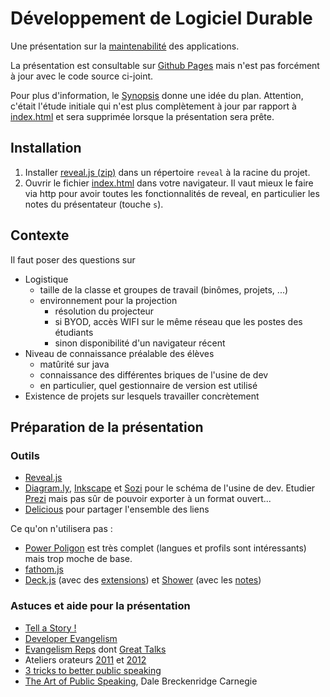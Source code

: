 # Développement de Logiciel Durable

Une présentation sur la [maintenabilité](http://en.wikipedia.org/wiki/Maintainability) des applications.

La présentation est consultable sur [Github Pages](http://lcottereau.github.com/maintainability-slides/) mais n'est pas forcément à jour avec le code source ci-joint.

Pour plus d'information, le [Synopsis](https://github.com/lcottereau/maintainability-slides/wiki/Synopsis)
donne une idée du plan. Attention, c'était l'étude initiale qui n'est plus complètement à jour par rapport à
[index.html](index.html) et sera supprimée lorsque la présentation sera prête.

## Installation

1. Installer [reveal.js (zip)](https://github.com/hakimel/reveal.js/archive/master.zip) dans un répertoire `reveal` à la racine du projet.
1. Ouvrir le fichier [index.html](index.html) dans votre navigateur. Il vaut mieux le faire via http pour avoir toutes les fonctionnalités de reveal, en particulier les notes du présentateur (touche `s`).


## Contexte

Il faut poser des questions sur
* Logistique
    * taille de la classe et groupes de travail (binômes, projets, ...)
    * environnement pour la projection
        * résolution du projecteur
        * si BYOD, accès WIFI sur le même réseau que les postes des étudiants
        * sinon disponibilité d'un navigateur récent
* Niveau de connaissance préalable des élèves
    * matûrité sur java
    * connaissance des différentes briques de l'usine de dev
    * en particulier, quel gestionnaire de version est utilisé
* Existence de projets sur lesquels travailler concrètement

## Préparation de la présentation
### Outils

* [Reveal.js](https://github.com/hakimel/reveal.js)
* [Diagram.ly](http://www.diagram.ly/), [Inkscape](http://inkscape.org/?lang=fr) et [Sozi](http://sozi.baierouge.fr/wiki/fr:bienvenue) pour le schéma de l'usine de dev. Etudier [Prezi](http://prezi.com/) mais pas sûr de pouvoir exporter à un format ouvert...
* [Delicious](http://www.delicious.com) pour partager l'ensemble des liens

Ce qu'on n'utilisera pas :
* [Power Poligon](https://hacks.mozilla.org/2013/01/power-polygon-html5-slides-with-theming-and-much-more/) est très complet (langues et profils sont intéressants) mais trop moche de base.
* [fathom.js](http://markdalgleish.com/projects/fathom/)
* [Deck.js](http://imakewebthings.com/deck.js/) (avec des [extensions](http://home.heeere.com/tech-deckjs-ext.html)) et [Shower](https://github.com/pepelsbey/shower) (avec les [notes](http://christianheilmann.com/2012/08/15/browsers-have-a-presenter-mode-console-info/))

### Astuces et aide pour la présentation
* [Tell a Story !](http://fr.slideshare.net/andywhitlock/how-to-do-presentations-that-dont-induce-suicide)
* [Developer Evangelism](http://developer-evangelism.com/slides.php)
* [Evangelism Reps](https://wiki.mozilla.org/ReMo/SIGs/Evangelism_Reps/Evangelism_Reps_Toolkit) dont [Great Talks](https://wiki.mozilla.org/Evangelism_Reps_Training_Program/GreatTalks)
* Ateliers orateurs [2011](http://www.paris-web.fr/actualites/2011/05/compte-rendu-atelier-orateurs.php) et [2012](http://www.paris-web.fr/actualites/2012/05/compte-rendu-de-latelier-orateurs-2012.php)
* [3 tricks to better public speaking](http://neiljoglekar.com/what-i-learned-from-our-guest-lecture-at-cmu)
* [The Art of Public Speaking](http://fr.feedbooks.com/book/3695/the-art-of-public-speaking), Dale Breckenridge Carnegie

###
